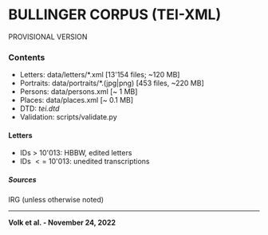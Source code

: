 # BULLINGER CORPUS (TEI-XML)

PROVISIONAL VERSION

### Contents

- Letters: data/letters/\*.xml [13'154 files; ~120 MB]
- Portraits: data/portraits/*.(jpg|png) [453 files, ~220 MB]
- Persons: data/persons.xml [~ 1 MB]
- Places: data/places.xml [~ 0.1 MB]
- DTD: *tei.dtd*
- Validation: scripts/validate.py

#### Letters

- IDs $>$ 10'013: HBBW, edited letters
- IDs $<=$ 10'013: unedited transcriptions

##### Sources

IRG (unless otherwise noted)

---

**Volk et al. - November 24, 2022**
